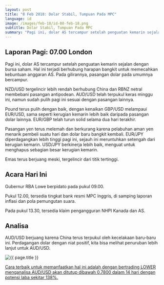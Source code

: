 ```yaml
---
layout: post
title: "8 Feb 2018: Dolar Stabil, Tumpuan Pada MPC"
language: id
image: /images/feb-18/id-08-feb-18.png
subtitle: Dolar Stabil, Tumpuan Pada MPC
summary: "Pagi ini, dolar AS tercampur setelah penguatan kemarin sejalan dengan bursa saham. Hal ini terjadi berhubung harapan bangkit untuk memecahkan kebuntuan anggaran AS"
---
```

## Laporan Pagi: 07.00 London

Pagi ini, dolar AS tercampur setelah penguatan kemarin sejalan dengan bursa saham. Hal ini terjadi berhubung harapan bangkit untuk memecahkan kebuntuan anggaran AS. Pada gilirannya, pasangan dolar pada umumnya bercampur.

NZD/USD tergelincir lebih rendah berhubung China dan RBNZ netral membebani pasangan antipodean. AUD/USD telah terpukul keras minggu ini, namun sudah pulih pagi ini sesuai dengan pasangan lainnya.

Pound terus pulih dengan baik, dengan kenaikan GBP/USD melampaui EUR/USD, sama seperti kerugian kemarin lebih baik daripada pasangan dolar lainnya. EUR/GBP telah turun solid selama dua hari terakhir.

Pasangan yen terus melemah dan berkurang karena pelabuhan aman yen menarik pembeli suatu hari dan dolar baru bangkit kembali. EUR/JPY diperdagangkan lebih tinggi pagi ini, sejauh ini meruntuhkan setengah dari kerugian kemarin. USD/JPY berkinerja lebih baik, menguat untuk menghapus sebagian besar kerugian kemarin.

Emas terus berjuang meski, tergelincir dari titik tertinggi.

## Acara Hari Ini

Gubernur RBA Lowe berpidato pada pukul 09.00.

Pukul 12.00, tersedia tingkat bank resmi MPC Inggris, di samping laporan inflasi dan pola pemungutan suara.

Pada pukul 13.30, tersedia klaim pengangguran NHPI Kanada dan AS.

## Analisa

AUD/USD berjuang karena China terus terpukul oleh kecelakaan baru-baru ini. Perdagangan dolar dengan niat positif, kita bisa melihat penuruban lebih lanjut untuk AUD/USD.

<img src="{{ site.url }}/images/feb-18/id-08-feb-18.png" alt="{{ page.title }}" title="{{ page.title }}">

<a href="%LINK%%?https://www.binary.com/d/trade.cgi?market=forex&underlying=frxAUDUSD&formname=higherlower&duration_amount=14&duration_units=d&amount=10&amount_type=payout&expiry_type=duration&barrier=0.7800" target="_blank">Cara terbaik untuk memanfaatkan hal ini adalah dengan bertrading LOWER menganalisa AUD/USD akan ditutup dibawah 0.7800 dalam 14 hari dengan potensi laba sekitar 138%.</a>
